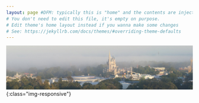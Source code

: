 ```yaml
---
layout: page #DFM: typically this is "home" and the contents are injected above posts
# You don't need to edit this file, it's empty on purpose.
# Edit theme's home layout instead if you wanna make some changes
# See: https://jekyllrb.com/docs/themes/#overriding-theme-defaults
---
```



![Magic Kingdom 2011](/assets/magicKingdom2011crop.JPG){:class="img-responsive"}

